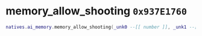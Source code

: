 # memory_allow_shooting `0x937E1760`

```lua
natives.ai_memory.memory_allow_shooting(_unk0 --[[ number ]], _unk1 --[[ number ]])
```
